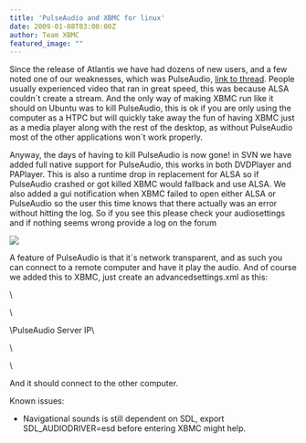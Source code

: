 ```yaml
---
title: 'PulseAudio and XBMC for linux'
date: 2009-01-08T03:00:00Z
author: Team XBMC
featured_image: ""
---
```

Since the release of Atlantis we have had dozens of new users, and a few noted one of our weaknesses, which was PulseAudio, [link to thread](https://forum.kodi.tv/showthread.php?tid=40249). People usually experienced video that ran in great speed, this was because ALSA couldn´t create a stream. And the only way of making XBMC run like it should on Ubuntu was to kill PulseAudio, this is ok if you are only using the computer as a HTPC but will quickly take away the fun of having XBMC just as a media player along with the rest of the desktop, as without PulseAudio most of the other applications won´t work properly.

 Anyway, the days of having to kill PulseAudio is now gone! in SVN we have added full native support for PulseAudio, this works in both DVDPlayer and PAPlayer. This is also a runtime drop in replacement for ALSA so if PulseAudio crashed or got killed XBMC would fallback and use ALSA. We also added a gui notification when XBMC failed to open either ALSA or PulseAudio so the user this time knows that there actually was an error without hitting the log. So if you see this please check your audiosettings and if nothing seems wrong provide a log on the forum

 [![](/sites/default/files/uploads/xbmcnullaudio-300x174.png)](/topfs2/files/2009/01/xbmcnullaudio.png)

 A feature of PulseAudio is that it´s network transparent, and as such you can connect to a remote computer and have it play the audio. And of course we added this to XBMC, just create an advancedsettings.xml as this:

 \

 \

 \PulseAudio Server IP\

 \

 \

 And it should connect to the other computer.

 Known issues:

 
 * Navigational sounds is still dependent on SDL, export SDL\_AUDIODRIVER=esd before entering XBMC might help.
 
 